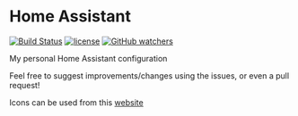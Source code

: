 # Home Assistant

[![Build Status](https://travis-ci.org/adamrees89/home-assistant.svg?branch=master)](https://travis-ci.org/adamrees89/home-assistant)
[![license](https://img.shields.io/github/license/mashape/apistatus.svg)](http://choosealicense.com/licenses/mit/)
[![GitHub watchers](https://img.shields.io/github/watchers/badges/shields.svg?style=social&label=Watch)]()

My personal Home Assistant configuration

Feel free to suggest improvements/changes using the issues, or even a pull request!


Icons can be used from this [website](https://materialdesignicons.com/)
